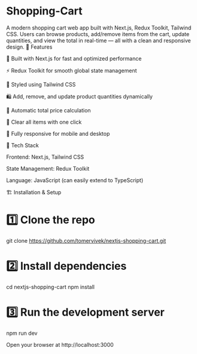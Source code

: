 # Shopping-Cart
A modern shopping cart web app built with Next.js, Redux Toolkit, Tailwind CSS. Users can browse products, add/remove items from the cart, update quantities, and view the total in real-time — all with a clean and responsive design.
🚀 Features

🧭 Built with Next.js for fast and optimized performance

⚡ Redux Toolkit for smooth global state management

💅 Styled using Tailwind CSS

🛍️ Add, remove, and update product quantities dynamically

💸 Automatic total price calculation

🧹 Clear all items with one click

📱 Fully responsive for mobile and desktop

🧰 Tech Stack

Frontend: Next.js, Tailwind CSS

State Management: Redux Toolkit

Language: JavaScript (can easily extend to TypeScript)

🏗️ Installation & Setup
# 1️⃣ Clone the repo
git clone https://github.com/tomervivek/nextjs-shopping-cart.git

# 2️⃣ Install dependencies
cd nextjs-shopping-cart
npm install

# 3️⃣ Run the development server
npm run dev


Open your browser at http://localhost:3000

